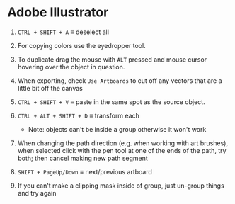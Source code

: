 # Adobe Illustrator

1. `CTRL + SHIFT + A` $\equiv$ deselect all

2. For copying colors use the eyedropper tool.

3. To duplicate drag the mouse with `ALT` pressed and mouse cursor hovering over the object in question.

4. When exporting, check `Use Artboards` to cut off any vectors that are a little bit off the canvas

5. `CTRL + SHIFT + V` $\equiv$ paste in the same spot as the source object.

6. `CTRL + ALT + SHIFT + D` $\equiv$ transform each
   - Note: objects can't be inside a group otherwise it won't work

7. When changing the path direction (e.g. when working with art brushes), when selected click with the pen tool at one of the ends of the path, try both; then cancel making new path segment

8. `SHIFT + PageUp/Down` $\equiv$ next/previous artboard

9. If you can't make a clipping mask inside of group, just un-group things and try again
